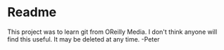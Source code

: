 # Readme

This project was to learn git from OReilly Media.
I don't think anyone will find this useful.
It may be deleted at any time.
-Peter

